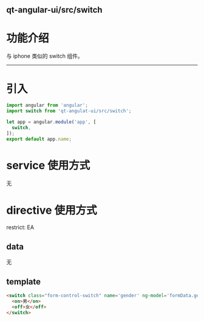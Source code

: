 qt-angular-ui/src/switch
---

# 功能介绍
与 iphone 类似的 switch 组件。

---

# 引入

```javascript
import angular from 'angular';
import switch from 'qt-angulat-ui/src/switch';

let app = angular.module('app', [
  switch,
]);
export default app.name;
```

# service 使用方式
无

# directive 使用方式
restrict: EA

## data
无

## template

```html
<switch class="form-control-switch" name='gender' ng-model='formData.gender' ng-true-value='1' ng-false-value='2'>
  <on>男</on>
  <off>女</off>
</switch>
```
